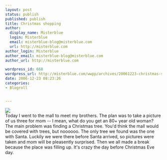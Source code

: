 ```yaml
---
layout: post
status: publish
published: publish
title: Christmas shopping
author:
  display_name: Misterblue
  login: Misterblue
  email: misterblue-blog@misterblue.com
  url: http://misterblue.com
author_login: Misterblue
author_email: misterblue-blog@misterblue.com
author_url: http://misterblue.com

wordpress_id: 668
wordpress_url: http://misterblue.com/wwpp/archives/20061223-christmas-shopping
date: 2006-12-23 08:23:26
categories:
- Blogroll


---
```

<div class="picLeft"><a href="/images/oldimages/1413"><img src="/images/oldimages/thumb/1413" class="oldImageThumb"/></a></div>Today I went to the mall to meet my brothers. The plan was to take a picture of us three for mom -- I mean, what do you get an 80+ year old woman? The main problem was finding a Christmas tree. You'd think the mall would be covered with trees, but noooooo. The only tree we found was the one with Santa. Luckily we were there before Santa arrived, so pictures were taken and mom will be pleasently surprised.
Then we all made a break because the place was filling up. It's crazy the day before Christmas Eve day.
